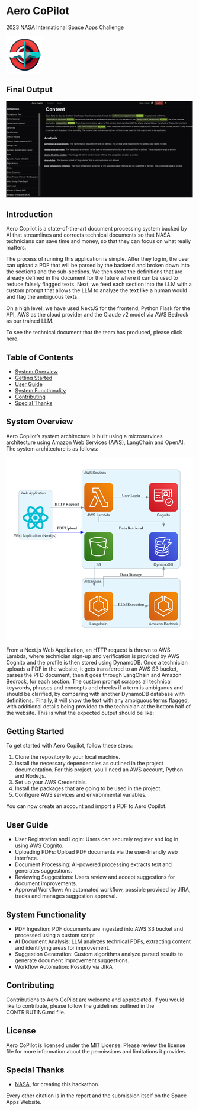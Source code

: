 # Aero CoPilot
2023 NASA International Space Apps Challenge

<img src="screenshots/logo.png" alt="System Architecture" width="100"/>

## Final Output
<img src="screenshots/output.png" alt="System Architecture" width="600"/>

## Introduction
Aero Copilot is a state-of-the-art document processing system backed by AI that streamlines and corrects technical documents so that NASA technicians can save time and money, so that they can focus on what really matters.

The process of running this application is simple. After they log in, the user can upload a PDF that will be parsed by the backend and broken down into the sections and the sub-sections. We then store the definitions that are already defined in the document for the future where it can be used to reduce falsely flagged texts. Next, we feed each section into the LLM with a custom prompt that allows the LLM to analyze the text like a human would and flag the ambiguous texts.

On a high level, we have used NextJS for the frontend, Python Flask for the API, AWS as the cloud provider and the Claude v2 model via AWS Bedrock as our trained LLM.

To see the technical document that the team has produced, please click [here](https://docs.google.com/document/d/1aGVDmX8dsZxUEb_ebyPDwBwVycFrlNL57G3RcUGwQMw/edit?usp=sharing).


## Table of Contents

- [System Overview](#system-overview)
- [Getting Started](#getting-started)
- [User Guide](#user-guide)
- [System Functionality](#system-functionality)
- [Contributing](#contributing)
- [Special Thanks](#special-thanks)

## System Overview
Aero Copilot’s system architecture is built using a microservices architecture using Amazon Web Services (AWS), LangChain and OpenAI. The system architecture is as follows:


<img src="screenshots/system.png" alt="System Architecture" width="600"/>

From a Next.js Web Application, an HTTP request is thrown to AWS Lambda, where technician sign-up and verification is provided by AWS Cognito and the profile is then stored using DynamoDB. Once a technician uploads a PDF in the website, it gets transferred to an AWS S3 bucket, parses the PFD document, then it goes through LangChain and Amazon Bedrock, for each section. The custom prompt scrapes all technical keywords, phrases and concepts and checks if a term is ambiguous and should be clarified, by comparing with another DynamoDB database with definitions.. Finally, it will show the text with any ambiguous terms flagged, with additional details being provided to the technician at the bottom half of the website. This is what the expected output should be like:

## Getting Started

To get started with Aero Copilot, follow these steps:

1. Clone the repository to your local machine.
2. Install the necessary dependencies as outlined in the project documentation. For this project, you'll need an AWS account, Python and Node.js.
3. Set up your AWS Credentials.
4. Install the packages that are going to be used in the project.
5. Configure AWS services and environmental variables.

You can now create an account and import a PDF to Aero Copilot.

## User Guide

- User Registration and Login: Users can securely register and log in using AWS Cognito.
- Uploading PDFs: Upload PDF documents via the user-friendly web interface.
- Document Processing: AI-powered processing extracts text and generates suggestions.
- Reviewing Suggestions: Users review and accept suggestions for document improvements.
- Approval Workflow: An automated workflow, possible provided by JIRA, tracks and manages suggestion approval.



## System Functionality

- PDF Ingestion: PDF documents are ingested into AWS S3 bucket and processed using a custom script
- AI Document Analysis: LLM analyzes technical PDFs, extracting content and identifying areas for improvement.
- Suggestion Generation: Custom algorithms analyze parsed results to generate document improvement suggestions.
- Workflow Automation: Possibly via JIRA


## Contributing

Contributions to Aero CoPilot are welcome and appreciated. If you would like to contribute, please follow the guidelines outlined in the CONTRIBUTING.md file.

## License

Aero CoPilot is licensed under the MIT License. Please review the license file for more information about the permissions and limitations it provides.

## Special Thanks

* [NASA](https://www.nasa.gov/), for creating this hackathon.

Every other citation is in the report and the submission itself on the Space Apps Website.
